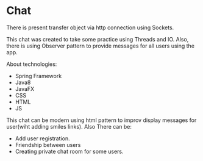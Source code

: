 # Chat

There is present transfer object via http connection using Sockets.

This chat was created to take some practice using Threads and IO. 
Also, there is using Observer pattern to provide messages for all users using the app.

About technologies:
- Spring Framework
- Java8
- JavaFX
- CSS
- HTML
- JS

This chat can be modern using html pattern to improv display messages for user(wiht adding smiles links).
Also There can be:
- Add user registration.
- Friendship between users
- Creating private chat room for some users.


